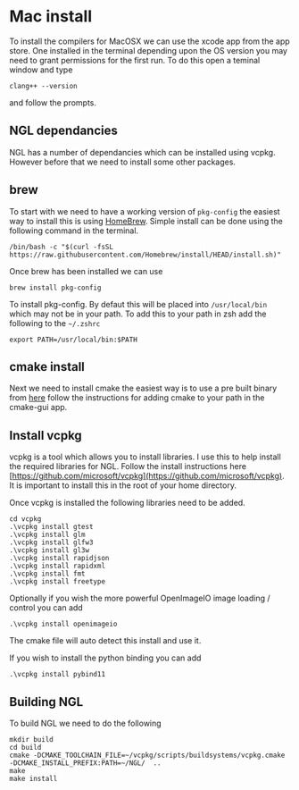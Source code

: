 # Mac install

To install the compilers for MacOSX we can use the xcode app from the app store. One installed in the terminal depending upon the OS version you may need to grant permissions for the first run. To do this open a teminal window and type 

```clang++ --version``` 

and follow the prompts.

## NGL dependancies

NGL has a number of dependancies which can be installed using vcpkg. However before that we need to install some other packages.

## brew 

To start with we need to have a working version of ```pkg-config``` the easiest way to install this is using [HomeBrew](https://brew.sh/). Simple install can be done using the following command in the terminal.

```/bin/bash -c "$(curl -fsSL https://raw.githubusercontent.com/Homebrew/install/HEAD/install.sh)"```

Once brew has been installed we can use

```brew install pkg-config``` 

To install pkg-config. By defaut this will be placed into ```/usr/local/bin``` which may not be in your path. To add this to your path in zsh add the following to the ```~/.zshrc``` 

```
export PATH=/usr/local/bin:$PATH
```

## cmake install 

Next we need to install cmake the easiest way is to use a pre built binary from [here](https://cmake.org/download/) follow the instructions for adding cmake to your path in the cmake-gui app.


## Install vcpkg

vcpkg is a tool which allows you to install libraries. I use this to help install the required libraries for NGL. Follow the install instructions here  [https://github.com/microsoft/vcpkg](https://github.com/microsoft/vcpkg). It is important to install this in the root of your home directory. 

Once vcpkg is installed the following libraries need to be added.


```
cd vcpkg
.\vcpkg install gtest
.\vcpkg install glm
.\vcpkg install glfw3
.\vcpkg install gl3w
.\vcpkg install rapidjson
.\vcpkg install rapidxml
.\vcpkg install fmt
.\vcpkg install freetype
```
Optionally if you wish the more powerful OpenImageIO image loading / control you can add 

```
.\vcpkg install openimageio
```

The cmake file will auto detect this install and use it.

If you wish to install the python binding you can  add 

```
.\vcpkg install pybind11
```




## Building NGL

To build NGL we need to do the following

```
mkdir build
cd build
cmake -DCMAKE_TOOLCHAIN_FILE=~/vcpkg/scripts/buildsystems/vcpkg.cmake -DCMAKE_INSTALL_PREFIX:PATH=~/NGL/  ..
make
make install
```






